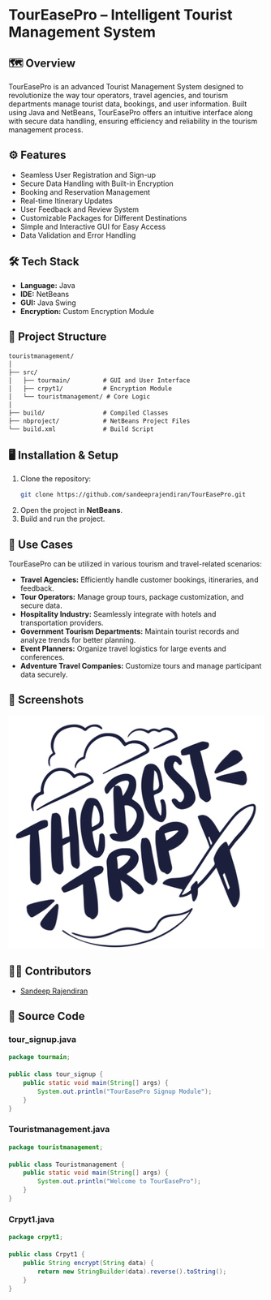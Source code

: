 # TourEasePro – Intelligent Tourist Management System

## 🗺️ Overview
TourEasePro is an advanced Tourist Management System designed to revolutionize the way tour operators, travel agencies, and tourism departments manage tourist data, bookings, and user information. Built using Java and NetBeans, TourEasePro offers an intuitive interface along with secure data handling, ensuring efficiency and reliability in the tourism management process.

## ⚙️ Features
- Seamless User Registration and Sign-up
- Secure Data Handling with Built-in Encryption
- Booking and Reservation Management
- Real-time Itinerary Updates
- User Feedback and Review System
- Customizable Packages for Different Destinations
- Simple and Interactive GUI for Easy Access
- Data Validation and Error Handling

## 🛠️ Tech Stack
- **Language:** Java
- **IDE:** NetBeans
- **GUI:** Java Swing
- **Encryption:** Custom Encryption Module

## 📂 Project Structure
```
touristmanagement/
│
├── src/
│   ├── tourmain/         # GUI and User Interface
│   ├── crpyt1/           # Encryption Module
│   └── touristmanagement/ # Core Logic
│
├── build/                # Compiled Classes
├── nbproject/            # NetBeans Project Files
└── build.xml             # Build Script
```

## 🖥️ Installation & Setup
1. Clone the repository:
   ```bash
   git clone https://github.com/sandeeprajendiran/TourEasePro.git
   ```
2. Open the project in **NetBeans**.
3. Build and run the project.

## 🚀 Use Cases
TourEasePro can be utilized in various tourism and travel-related scenarios:
- **Travel Agencies:** Efficiently handle customer bookings, itineraries, and feedback.
- **Tour Operators:** Manage group tours, package customization, and secure data.
- **Hospitality Industry:** Seamlessly integrate with hotels and transportation providers.
- **Government Tourism Departments:** Maintain tourist records and analyze trends for better planning.
- **Event Planners:** Organize travel logistics for large events and conferences.
- **Adventure Travel Companies:** Customize tours and manage participant data securely.

## 📸 Screenshots
![TourEasePro GUI](src/tourmain/logo.png)

## 👨‍💻 Contributors
- [Sandeep Rajendiran](https://github.com/sandeeprajendiran)


## 📜 Source Code
### tour_signup.java
```java
package tourmain;

public class tour_signup {
    public static void main(String[] args) {
        System.out.println("TourEasePro Signup Module");
    }
}
```

### Touristmanagement.java
```java
package touristmanagement;

public class Touristmanagement {
    public static void main(String[] args) {
        System.out.println("Welcome to TourEasePro");
    }
}
```

### Crpyt1.java
```java
package crpyt1;

public class Crpyt1 {
    public String encrypt(String data) {
        return new StringBuilder(data).reverse().toString();
    }
}
```
